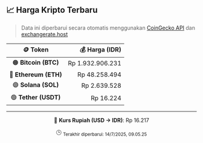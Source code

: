 

<!-- HARGA_KRIPTO -->
## 📈 Harga Kripto Terbaru

> Data ini diperbarui secara otomatis menggunakan [CoinGecko API](https://www.coingecko.com/) dan [exchangerate.host](https://exchangerate.host/)

<div align="center">

| 🪙 Token | 💰 Harga (IDR) |
|:------:|---------------:|
| 🟠 **Bitcoin (BTC)**   | Rp 1.932.906.231 |
| 🔵 **Ethereum (ETH)**  | Rp 48.258.494 |
| 🟣 **Solana (SOL)**    | Rp 2.639.528 |
| 🟢 **Tether (USDT)**   | Rp 16.224 |

---

💱 **Kurs Rupiah (USD → IDR)**: Rp 16.217

🕒 <sub>Terakhir diperbarui: 14/7/2025, 09.05.25</sub>

</div>
<!-- /HARGA_KRIPTO -->